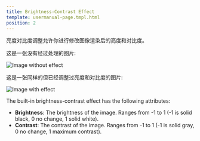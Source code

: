 ```yaml
---
title: Brightness-Contrast Effect
template: usermanual-page.tmpl.html
position: 2
---
```


亮度对比度调整允许你进行修改图像渲染后的亮度和对比度。

这是一张没有经过处理的图片:

<img alt="Image without effect" src="/images/platform/posteffects/without_effects.png"></img>

这是一张同样的但已经调整过亮度和对比度的图片:

<img alt="Image with effect" src="/images/platform/posteffects/with_brightness_contrast.png"></img>

The built-in brightness-contrast effect has the following attributes:
* **Brightness**: The brightness of the image. Ranges from -1 to 1 (-1 is solid black, 0 no change, 1 solid white).
* **Contrast**: The contrast of the image. Ranges from -1 to 1 (-1 is solid gray, 0 no change, 1 maximum contrast).

